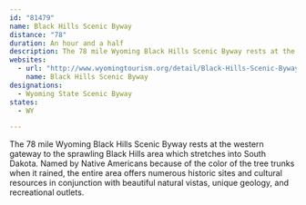 ```yaml
---
id: "81479"
name: Black Hills Scenic Byway
distance: "78"
duration: An hour and a half
description: The 78 mile Wyoming Black Hills Scenic Byway rests at the western gateway to the sprawling Black Hills area which stretches into South Dakota.
websites:
  - url: "http://www.wyomingtourism.org/detail/Black-Hills-Scenic-Byway/1379366"
    name: Black Hills Scenic Byway
designations:
  - Wyoming State Scenic Byway
states:
  - WY

---
```


The 78 mile Wyoming Black Hills Scenic Byway rests at the western gateway to the sprawling Black Hills area which stretches into South Dakota. Named by Native Americans because of the color of the tree trunks when it rained, the entire area offers numerous historic sites and cultural resources in conjunction with beautiful natural vistas, unique geology, and recreational outlets.
